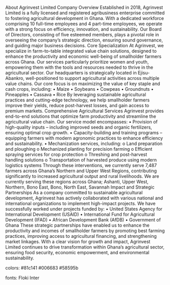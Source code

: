 About Agrinvest Limited
Company Overview
Established in 2018, Agrinvest Limited is a fully licensed and registered agribusiness enterprise committed to fostering agricultural development in Ghana. With a dedicated workforce comprising 10 full-time employees and 4 part-time employees, we operate with a strong focus on efficiency, innovation, and sustainability. Our Board of Directors, consisting of five esteemed members, plays a pivotal role in overseeing the company’s strategic direction, ensuring sound governance, and guiding major business decisions.
Core Specialization
At Agrinvest, we specialize in farm-to-table integrated value chain solutions, designed to enhance the productivity and economic well-being of smallholder farmers across Ghana. Our services particularly prioritize women and youth, empowering them with the tools and resources needed to thrive in the agricultural sector.
Our headquarters is strategically located in Ejisu-Abankro, well-positioned to support agricultural activities across multiple value chains. Our core focus is on maximizing the value of key staple and cash crops, including:
•	Maize
•	Soybeans
•	Cowpeas
•	Groundnuts
•	Pineapples
•	Cassava
•	Rice
By leveraging sustainable agricultural practices and cutting-edge technology, we help smallholder farmers improve their yields, reduce post-harvest losses, and gain access to premium markets.
Comprehensive Agricultural Services
Agrinvest provides end-to-end solutions that optimize farm productivity and streamline the agricultural value chain. Our service model encompasses:
•	Provision of high-quality inputs – including improved seeds and organic fertilizers, ensuring optimal crop growth.
•	Capacity-building and training programs – equipping farmers with modern agronomic practices to enhance efficiency and sustainability.
•	Mechanization services, including:
o	Land preparation and ploughing
o	Mechanized planting for precision farming
o	Efficient spraying services for crop protection
o	Threshing and post-harvest handling solutions
o	Transportation of harvested produce using modern logistics systems
Through these interventions, we currently serve 7,487 farmers across Ghana’s Northern and Upper West Regions, contributing significantly to increased agricultural output and rural livelihoods.
We are currently serving these regions across Ghana; Ashanti, Upper West, Northern, Bono East, Bono, North East, Savannah
Impact and Strategic Partnerships
As a company committed to sustainable agricultural development, Agrinvest has actively collaborated with various national and international organizations to implement high-impact projects. We have successfully worked under projects funded by:
•	United States Agency for International Development (USAID)
•	International Fund for Agricultural Development (IFAD)
•	African Development Bank (AfDB)
•	Government of Ghana
These strategic partnerships have enabled us to enhance the productivity and incomes of smallholder farmers by promoting best farming practices, improving access to agricultural financing, and strengthening market linkages.
With a clear vision for growth and impact, Agrinvest Limited continues to drive transformation within Ghana’s agricultural sector, ensuring food security, economic empowerment, and environmental sustainability.

colors:
#81c141
#006683
#58595b

fonts:
Floki
Inter
